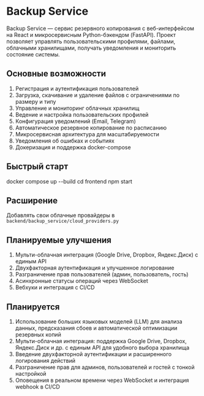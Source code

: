 # Backup Service

Backup Service — сервис резервного копирования с веб-интерфейсом на React и микросервисным Python-бэкендом (FastAPI). Проект позволяет управлять пользовательскими профилями, файлами, облачными хранилищами, получать уведомления и мониторить состояние системы.

## Основные возможности

1. Регистрация и аутентификация пользователей
2. Загрузка, скачивание и удаление файлов с ограничениями по размеру и типу
3. Управление и мониторинг облачных хранилищ
4. Ведение и настройка пользовательских профилей
5. Конфигурация уведомлений (Email, Telegram)
6. Автоматическое резервное копирование по расписанию
7. Микросервисная архитектура для масштабируемости
8. Уведомления об ошибках и событиях
9. Докеризация и поддержка docker-compose  

## Быстрый старт
docker compose up --build
cd frontend
npm start


## Расширение

Добавлять свои облачные провайдеры в `backend/backup_service/cloud_providers.py`

## Планируемые улучшения

1. Мульти-облачная интеграция (Google Drive, Dropbox, Яндекс.Диск) с единым API
2. Двухфакторная аутентификация и улучшенное логирование
3. Разграничение прав пользователей (админ, пользователь, гость)
4. Асинхронные статусы операций через WebSocket
5. Вебхуки и интеграция с CI/CD  

## Планируется

1. Использование больших языковых моделей (LLM) для анализа данных, предсказания сбоев и автоматической оптимизации резервных копий
2. Мульти-облачная интеграция: поддержка Google Drive, Dropbox, Яндекс.Диск и др. с единым API для удобного выбора хранилища
3. Введение двухфакторной аутентификации и расширенного логирования действий
4. Разграничение прав для админов, пользователей и гостей с тонкой настройкой
5. Оповещения в реальном времени через WebSocket и интеграция webhook в CI/CD
